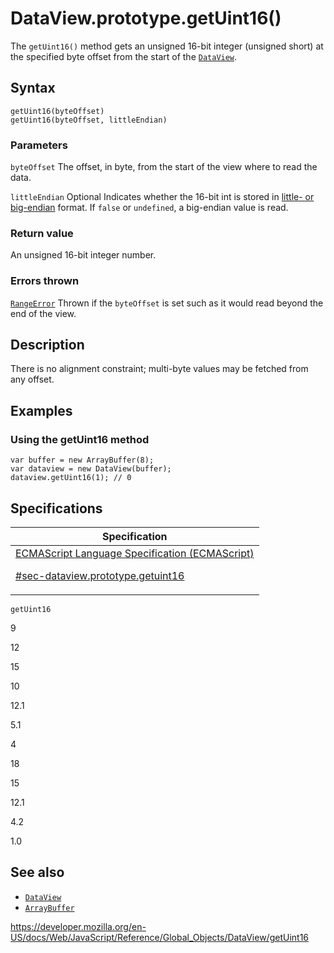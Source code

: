 # DataView.prototype.getUint16()

The `getUint16()` method gets an unsigned 16-bit integer (unsigned short) at the specified byte offset from the start of the [`DataView`](../dataview).

## Syntax

    getUint16(byteOffset)
    getUint16(byteOffset, littleEndian)

### Parameters

`byteOffset`
The offset, in byte, from the start of the view where to read the data.

`littleEndian`
<span class="badge inline optional">Optional</span> Indicates whether the 16-bit int is stored in [little- or big-endian](https://developer.mozilla.org/en-US/docs/Glossary/Endianness) format. If `false` or `undefined`, a big-endian value is read.

### Return value

An unsigned 16-bit integer number.

### Errors thrown

[`RangeError`](../rangeerror)
Thrown if the `byteOffset` is set such as it would read beyond the end of the view.

## Description

There is no alignment constraint; multi-byte values may be fetched from any offset.

## Examples

### Using the getUint16 method

    var buffer = new ArrayBuffer(8);
    var dataview = new DataView(buffer);
    dataview.getUint16(1); // 0

## Specifications

<table>
<thead>
<tr class="header">
<th>Specification</th>
</tr>
</thead>
<tbody>
<tr class="odd">
<td>
<a href="https://tc39.es/ecma262/#sec-dataview.prototype.getuint16">ECMAScript Language Specification (ECMAScript)
<br/>

<span class="small">#sec-dataview.prototype.getuint16</span>
</a>
</td>
</tr>
</tbody>
</table>

`getUint16`

9

12

15

10

12.1

5.1

4

18

15

12.1

4.2

1.0

## See also

-   [`DataView`](../dataview)
-   [`ArrayBuffer`](../arraybuffer)

<a href="https://developer.mozilla.org/en-US/docs/Web/JavaScript/Reference/Global_Objects/DataView/getUint16" class="_attribution-link">https://developer.mozilla.org/en-US/docs/Web/JavaScript/Reference/Global_Objects/DataView/getUint16</a>

